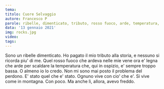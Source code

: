```yaml
---
tema:
titolo: Cuore Selvaggio
autore: Francesco P
parole: ribelle, dimenticato, tributo, rosso fuoco, arde, temperatura, perdono, montagna
data: '13 gennaio 2021'
img: rocks.jpg
video: 
tags: 
---
```

Sono un ribelle dimenticato. Ho pagato il mio tributo alla storia, e nessuno si ricorda piu' di me.
Quel rosso fuoco che ardeva nelle mie vene ora e' legna che arde per scaldare la temperatura che, qui in ospizio,
e' sempre troppo bassa. O almeno io lo credo. Non mi sono mai posto il problema del perdono.
E' stato quel che e' stato. Ognuno vive con cio' che e'.
Si vive come in montagna. Con poco. Ma anche lì, allora, avevo freddo.
